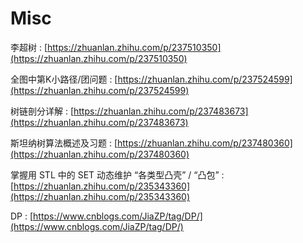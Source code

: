 # Misc

李超树 : [https://zhuanlan.zhihu.com/p/237510350](https://zhuanlan.zhihu.com/p/237510350) 

全图中第K小路径/团问题 : [https://zhuanlan.zhihu.com/p/237524599](https://zhuanlan.zhihu.com/p/237524599) 

树链剖分详解 : [https://zhuanlan.zhihu.com/p/237483673](https://zhuanlan.zhihu.com/p/237483673) 

斯坦纳树算法概述及习题 : [https://zhuanlan.zhihu.com/p/237480360](https://zhuanlan.zhihu.com/p/237480360) 

掌握用 STL 中的 SET 动态维护 “各类型凸壳” / “凸包” : [https://zhuanlan.zhihu.com/p/235343360](https://zhuanlan.zhihu.com/p/235343360) 

DP : [https://www.cnblogs.com/JiaZP/tag/DP/](https://www.cnblogs.com/JiaZP/tag/DP/)

